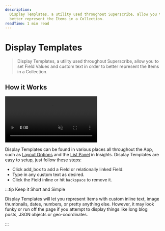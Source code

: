 ```yaml
---
description:
  Display Templates, a utility used throughout Superscribe, allow you to set Field Values and custom text in order to
  better represent the Items in a Collection.
readTime: 1 min read
---
```


# Display Templates

> Display Templates, a utility used throughout Superscribe, allow you to set Field Values and custom text in order to
> better represent the Items in a Collection.

## How it Works

<video title="Set Display Template" autoplay playsinline muted loop controls>
	<source src="https://cdn.superscribe.io/docs/v9/app-guide/display-templates/display-templates-20220523A/set-display-templates-20220523A.mp4" type="video/mp4" />
</video>

Display Templates can be found in various places all throughout the App, such as [Layout Options](/app/layouts) and the
[List Panel](/app/insights#lists) in Insights. Display Templates are easy to setup, just follow these steps:

- Click <span mi icon>add_box</span> to add a Field or relationally linked Field.
- Type in any custom text as desired.
- Click the Field inline or hit `backspace` to remove it.

:::tip Keep it Short and Simple

Display Templates will let you represent Items with custom inline text, image thumbnails, dates, numbers, or pretty
anything else. However, it may look funky or run off the page if you attempt to display things like long blog posts,
JSON objects or geo-coordinates.

:::
